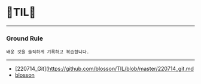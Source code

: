 # 📗TIL📙

---
### Ground Rule

`배운 것을 솔직하게 기록하고 복습합니다.`

---



  - [220714_Git](https://github.com/blosson/TIL/blob/master/220714_git.md
  - [blosson](http://github.com/blosson)